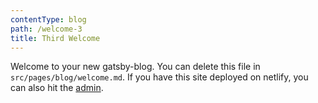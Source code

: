 ```yaml
---
contentType: blog
path: /welcome-3
title: Third Welcome
---
```


Welcome to your new gatsby-blog. You can delete this file in `src/pages/blog/welcome.md`. If you have this site deployed on netlify, you can also hit the [admin](/admin).

